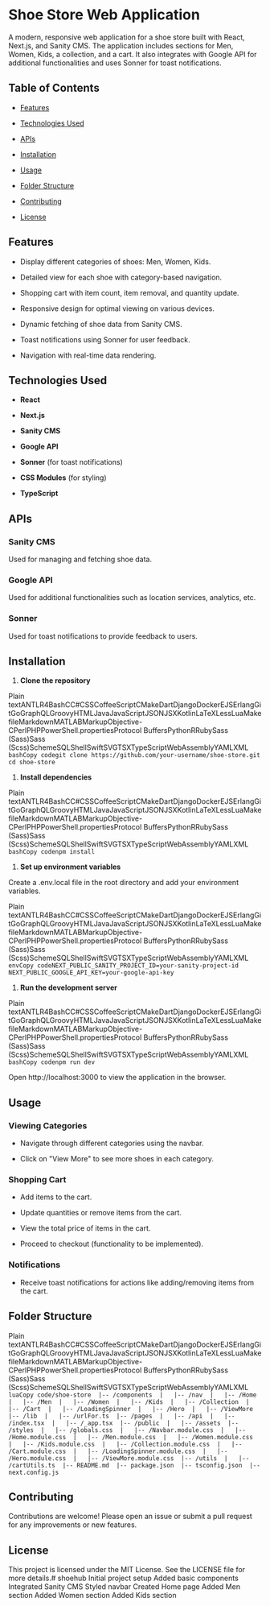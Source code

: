 Shoe Store Web Application
==========================

A modern, responsive web application for a shoe store built with React, Next.js, and Sanity CMS. The application includes sections for Men, Women, Kids, a collection, and a cart. It also integrates with Google API for additional functionalities and uses Sonner for toast notifications.

Table of Contents
-----------------

*   [Features](#features)
    
*   [Technologies Used](#technologies-used)
    
*   [APIs](#apis)
    
*   [Installation](#installation)
    
*   [Usage](#usage)
    
*   [Folder Structure](#folder-structure)
    
*   [Contributing](#contributing)
    
*   [License](#license)
    

Features
--------

*   Display different categories of shoes: Men, Women, Kids.
    
*   Detailed view for each shoe with category-based navigation.
    
*   Shopping cart with item count, item removal, and quantity update.
    
*   Responsive design for optimal viewing on various devices.
    
*   Dynamic fetching of shoe data from Sanity CMS.
    
*   Toast notifications using Sonner for user feedback.
    
*   Navigation with real-time data rendering.
    

Technologies Used
-----------------

*   **React**
    
*   **Next.js**
    
*   **Sanity CMS**
    
*   **Google API**
    
*   **Sonner** (for toast notifications)
    
*   **CSS Modules** (for styling)
    
*   **TypeScript**
    

APIs
----

### Sanity CMS

Used for managing and fetching shoe data.

### Google API

Used for additional functionalities such as location services, analytics, etc.

### Sonner

Used for toast notifications to provide feedback to users.

Installation
------------

1.  **Clone the repository**
    

Plain textANTLR4BashCC#CSSCoffeeScriptCMakeDartDjangoDockerEJSErlangGitGoGraphQLGroovyHTMLJavaJavaScriptJSONJSXKotlinLaTeXLessLuaMakefileMarkdownMATLABMarkupObjective-CPerlPHPPowerShell.propertiesProtocol BuffersPythonRRubySass (Sass)Sass (Scss)SchemeSQLShellSwiftSVGTSXTypeScriptWebAssemblyYAMLXML`   bashCopy codegit clone https://github.com/your-username/shoe-store.git  cd shoe-store   `

1.  **Install dependencies**
    

Plain textANTLR4BashCC#CSSCoffeeScriptCMakeDartDjangoDockerEJSErlangGitGoGraphQLGroovyHTMLJavaJavaScriptJSONJSXKotlinLaTeXLessLuaMakefileMarkdownMATLABMarkupObjective-CPerlPHPPowerShell.propertiesProtocol BuffersPythonRRubySass (Sass)Sass (Scss)SchemeSQLShellSwiftSVGTSXTypeScriptWebAssemblyYAMLXML`   bashCopy codenpm install   `

1.  **Set up environment variables**
    

Create a .env.local file in the root directory and add your environment variables.

Plain textANTLR4BashCC#CSSCoffeeScriptCMakeDartDjangoDockerEJSErlangGitGoGraphQLGroovyHTMLJavaJavaScriptJSONJSXKotlinLaTeXLessLuaMakefileMarkdownMATLABMarkupObjective-CPerlPHPPowerShell.propertiesProtocol BuffersPythonRRubySass (Sass)Sass (Scss)SchemeSQLShellSwiftSVGTSXTypeScriptWebAssemblyYAMLXML`   envCopy codeNEXT_PUBLIC_SANITY_PROJECT_ID=your-sanity-project-id  NEXT_PUBLIC_GOOGLE_API_KEY=your-google-api-key   `

1.  **Run the development server**
    

Plain textANTLR4BashCC#CSSCoffeeScriptCMakeDartDjangoDockerEJSErlangGitGoGraphQLGroovyHTMLJavaJavaScriptJSONJSXKotlinLaTeXLessLuaMakefileMarkdownMATLABMarkupObjective-CPerlPHPPowerShell.propertiesProtocol BuffersPythonRRubySass (Sass)Sass (Scss)SchemeSQLShellSwiftSVGTSXTypeScriptWebAssemblyYAMLXML`   bashCopy codenpm run dev   `

Open http://localhost:3000 to view the application in the browser.

Usage
-----

### Viewing Categories

*   Navigate through different categories using the navbar.
    
*   Click on "View More" to see more shoes in each category.
    

### Shopping Cart

*   Add items to the cart.
    
*   Update quantities or remove items from the cart.
    
*   View the total price of items in the cart.
    
*   Proceed to checkout (functionality to be implemented).
    

### Notifications

*   Receive toast notifications for actions like adding/removing items from the cart.
    

Folder Structure
----------------

Plain textANTLR4BashCC#CSSCoffeeScriptCMakeDartDjangoDockerEJSErlangGitGoGraphQLGroovyHTMLJavaJavaScriptJSONJSXKotlinLaTeXLessLuaMakefileMarkdownMATLABMarkupObjective-CPerlPHPPowerShell.propertiesProtocol BuffersPythonRRubySass (Sass)Sass (Scss)SchemeSQLShellSwiftSVGTSXTypeScriptWebAssemblyYAMLXML`   luaCopy code/shoe-store  |-- /components  |   |-- /nav  |   |-- /Home  |   |-- /Men  |   |-- /Women  |   |-- /Kids  |   |-- /Collection  |   |-- /Cart  |   |-- /LoadingSpinner  |   |-- /Hero  |   |-- /ViewMore  |-- /lib  |   |-- /urlFor.ts  |-- /pages  |   |-- /api  |   |-- /index.tsx  |   |-- /_app.tsx  |-- /public  |   |-- /assets  |-- /styles  |   |-- /globals.css  |   |-- /Navbar.module.css  |   |-- /Home.module.css  |   |-- /Men.module.css  |   |-- /Women.module.css  |   |-- /Kids.module.css  |   |-- /Collection.module.css  |   |-- /Cart.module.css  |   |-- /LoadingSpinner.module.css  |   |-- /Hero.module.css  |   |-- /ViewMore.module.css  |-- /utils  |   |-- /cartUtils.ts  |-- README.md  |-- package.json  |-- tsconfig.json  |-- next.config.js   `

Contributing
------------

Contributions are welcome! Please open an issue or submit a pull request for any improvements or new features.

License
-------

This project is licensed under the MIT License. See the LICENSE file for more details.# shoehub
Initial project setup
Added basic components
Integrated Sanity CMS
Styled navbar
Created Home page
Added Men section
Added Women section
Added Kids section

